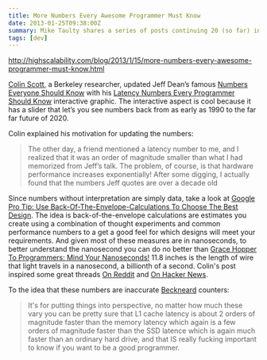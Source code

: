 ```yaml
---
title: More Numbers Every Awesome Programmer Must Know
date: 2013-01-25T09:38:00Z
summary: Mike Taulty shares a series of posts continuing 20 (so far) interesting and surprising aspects of the JavaScript Language
tags: [dev]
---
```


http://highscalability.com/blog/2013/1/15/more-numbers-every-awesome-programmer-must-know.html

[Colin Scott](http://www.eecs.berkeley.edu/~rcs/index.html), a Berkeley researcher, updated Jeff Dean’s famous [Numbers Everyone Should Know](http://highscalability.com/numbers-everyone-should-know) with his [Latency Numbers Every Programmer Should Know](http://www.eecs.berkeley.edu/~rcs/research/interactive_latency.html) interactive graphic. The interactive aspect is cool because it has a slider that let’s you see numbers back from as early as 1990 to the far far future of 2020. 

Colin explained his motivation for updating the numbers:

> The other day, a friend mentioned a latency number to me, and I realized that it was an order of magnitude smaller than what I had memorized from Jeff’s talk. The problem, of course, is that hardware performance increases exponentially! After some digging, I actually found that the numbers Jeff quotes are over a decade old

Since numbers without interpretation are simply data, take a look at [Google Pro Tip: Use Back-Of-The-Envelope-Calculations To Choose The Best Design](http://highscalability.com/blog/2011/1/26/google-pro-tip-use-back-of-the-envelope-calculations-to-choo.html). The idea is back-of-the-envelope calculations are estimates you create using a combination of thought experiments and common performance numbers to a get a good feel for which designs will meet your requirements.
And given most of these measures are in nanoseconds, to better understand the nanosecond you can do no better than [Grace Hopper To Programmers: Mind Your Nanoseconds!](http://highscalability.com/blog/2012/3/1/grace-hopper-to-programmers-mind-your-nanoseconds.html) 11.8 inches is the length of wire that light travels in a nanosecond, a billionth of a second.
Colin's post inspired some great threads [On Reddit](http://www.reddit.com/r/programming/comments/15fgxj/latency_numbers_every_programmer_should_know_by/) and [On Hacker News](http://news.ycombinator.com/item?id=4966363).

To the idea that these numbers are inaccurate [Beckneard](http://www.reddit.com/r/programming/comments/15fgxj/latency_numbers_every_programmer_should_know_by/c7m3e7y) counters:

> It's for putting things into perspective, no matter how much these vary you can be pretty sure that L1 cache latency is about 2 orders of magnitude faster than the memory latency which again is a few orders of magnitude faster than the SSD latence which is again much faster than an ordinary hard drive, and that IS really fucking important to know if you want to be a good programmer.